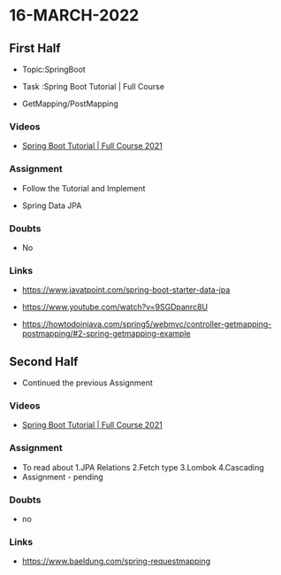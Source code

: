 # 16-MARCH-2022

## First Half

- Topic:SpringBoot

- Task :Spring Boot Tutorial | Full Course 

- GetMapping/PostMapping

### Videos

- [Spring Boot Tutorial | Full Course 2021](https://www.youtube.com/watch?v=9SGDpanrc8U)

### Assignment 

- Follow the Tutorial and Implement 

- Spring Data JPA

### Doubts

- No

### Links

- https://www.javatpoint.com/spring-boot-starter-data-jpa

- https://www.youtube.com/watch?v=9SGDpanrc8U

- https://howtodoinjava.com/spring5/webmvc/controller-getmapping-postmapping/#2-spring-getmapping-example

## Second Half
 
- Continued the previous Assignment 

### Videos

- [Spring Boot Tutorial | Full Course 2021](https://www.youtube.com/watch?v=9SGDpanrc8U)

### Assignment 

- To read about 1.JPA Relations 
				2.Fetch type
				3.Lombok
				4.Cascading
- Assignment - pending

### Doubts

- no

### Links

- https://www.baeldung.com/spring-requestmapping